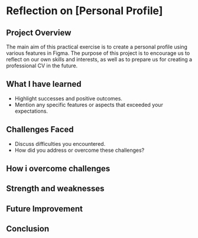 # Reflection on [Personal Profile]

## Project Overview
The main aim of this practical exercise is to create a personal profile using various features in Figma. The purpose of this project is to encourage us to reflect on our own skills and interests, as well as to prepare us for creating a professional CV in the future.

## What I have learned

- Highlight successes and positive outcomes.
- Mention any specific features or aspects that exceeded your expectations.

## Challenges Faced

- Discuss difficulties you encountered.
- How did you address or overcome these challenges?

## How i overcome challenges


## Strength and weaknesses



## Future Improvement

## Conclusion

